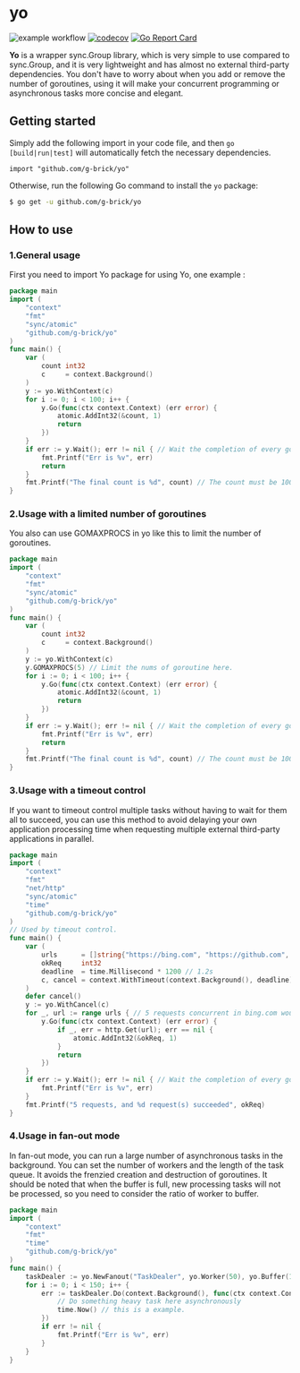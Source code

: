 # yo 
![example workflow](https://github.com/g-brick/yo/actions/workflows/CI.yml/badge.svg)
[![codecov](https://codecov.io/gh/g-brick/yo/graph/badge.svg?token=8AGHULWWDJ)](https://codecov.io/gh/g-brick/yo)
[![Go Report Card](https://goreportcard.com/badge/github.com/g-brick/yo)](https://goreportcard.com/report/github.com/g-brick/yo)

**Yo** is a wrapper sync.Group library, which is very simple to use compared to sync.Group, 
and it is very lightweight and has almost no external third-party dependencies. 
You don't have to worry about when you add or remove the number of goroutines, 
using it will make your concurrent programming or asynchronous tasks more concise and elegant.
## Getting started
Simply add the following import in your code file, 
and then `go [build|run|test]` will automatically fetch the necessary dependencies.
```
import "github.com/g-brick/yo"
```
Otherwise, run the following Go command to install the `yo` package:

```sh
$ go get -u github.com/g-brick/yo
```
## How to use
### 1.General usage
First you need to import Yo package for using Yo, one example :
```go
package main
import (
	"context"
	"fmt"
	"sync/atomic"
	"github.com/g-brick/yo"
)
func main() {
	var (
		count int32
		c     = context.Background()
	)
	y := yo.WithContext(c)
	for i := 0; i < 100; i++ {
		y.Go(func(ctx context.Context) (err error) {
			atomic.AddInt32(&count, 1)
			return
		})
	}
	if err := y.Wait(); err != nil { // Wait the completion of every goroutine.
		fmt.Printf("Err is %v", err)
		return
	}
	fmt.Printf("The final count is %d", count) // The count must be 100.
}
```
### 2.Usage with a limited number of goroutines
You also can use GOMAXPROCS in yo like this to limit the number of goroutines.
```go
package main
import (
	"context"
	"fmt"
	"sync/atomic"
	"github.com/g-brick/yo"
)
func main() {
	var (
		count int32
		c     = context.Background()
	)
	y := yo.WithContext(c)
	y.GOMAXPROCS(5) // Limit the nums of goroutine here.
	for i := 0; i < 100; i++ {
		y.Go(func(ctx context.Context) (err error) {
			atomic.AddInt32(&count, 1)
			return
		})
	}
	if err := y.Wait(); err != nil { // Wait the completion of every goroutine.
		fmt.Printf("Err is %v", err)
		return
	}
	fmt.Printf("The final count is %d", count) // The count must be 100.
}
```
### 3.Usage with a timeout control
If you want to timeout control multiple tasks without having to wait for them all to succeed, 
you can use this method to avoid delaying your own application processing time 
when requesting multiple external third-party applications in parallel.

```go
package main
import (
	"context"
	"fmt"
	"net/http"
	"sync/atomic"
	"time"
	"github.com/g-brick/yo"
)
// Used by timeout control.
func main() {
	var (
		urls      = []string{"https://bing.com", "https://github.com", "https://google.com", "https://baidu.com", "https://stackoverflow.com"}
		okReq     int32
		deadline  = time.Millisecond * 1200 // 1.2s
		c, cancel = context.WithTimeout(context.Background(), deadline)
	)
	defer cancel()
	y := yo.WithCancel(c)
	for _, url := range urls { // 5 requests concurrent in bing.com would be canceled if some requests were timeout.
		y.Go(func(ctx context.Context) (err error) {
			if _, err = http.Get(url); err == nil {
				atomic.AddInt32(&okReq, 1)
			}
			return
		})
	}
	if err := y.Wait(); err != nil { // Wait the completion of every goroutine.
		fmt.Printf("Err is %v", err)
	}
	fmt.Printf("5 requests, and %d request(s) succeeded", okReq)
}
```
### 4.Usage in fan-out mode
In fan-out mode, you can run a large number of asynchronous tasks in the background. 
You can set the number of workers and the length of the task queue. 
It avoids the frenzied creation and destruction of goroutines.
It should be noted that when the buffer is full, new processing tasks will not be processed, 
so you need to consider the ratio of worker to buffer.
```go
package main
import (
	"context"
	"fmt"
	"time"
	"github.com/g-brick/yo"
)
func main() {
	taskDealer := yo.NewFanout("TaskDealer", yo.Worker(50), yo.Buffer(1024)) // Set up a global dealer with 50 goroutines to handle a 1024-length queue in the background.
	for i := 0; i < 150; i++ {
		err := taskDealer.Do(context.Background(), func(ctx context.Context) {
			// Do something heavy task here asynchronously
			time.Now() // this is a example.
		})
		if err != nil {
			fmt.Printf("Err is %v", err)
		}
	}
}
```


